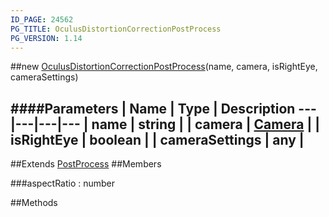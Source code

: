```yaml
---
ID_PAGE: 24562
PG_TITLE: OculusDistortionCorrectionPostProcess
PG_VERSION: 1.14
---
```

##new [OculusDistortionCorrectionPostProcess](/classes/OculusDistortionCorrectionPostProcess)(name, camera, isRightEye, cameraSettings)

####Parameters
 | Name | Type | Description
---|---|---|---
 | name | string | 
 | camera | [Camera](/classes/Camera) | 
 | isRightEye | boolean | 
 | cameraSettings | any | 
---

##Extends [PostProcess](/classes/PostProcess)
##Members

###aspectRatio : number




##Methods
